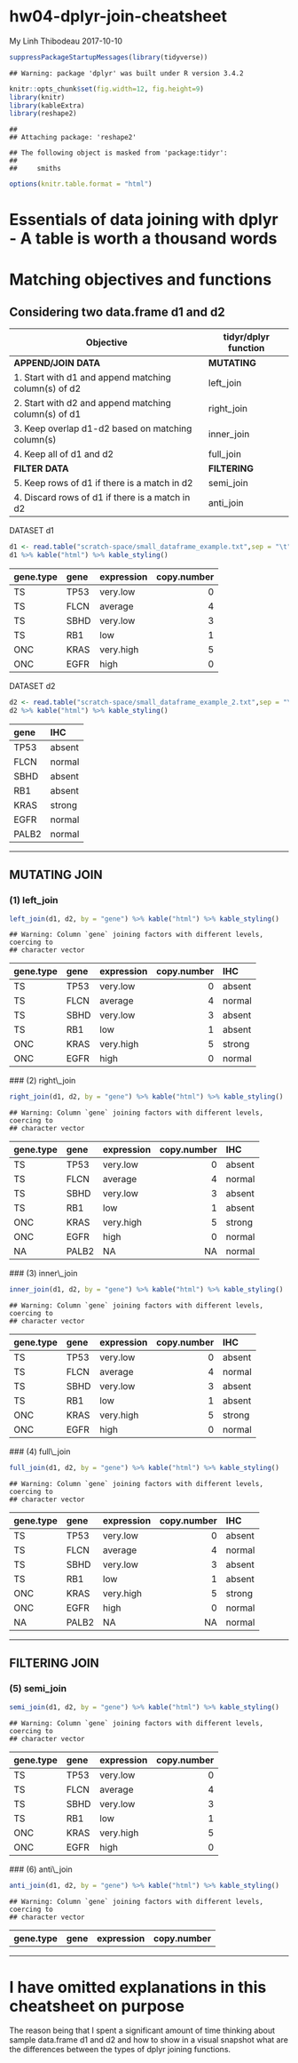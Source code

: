 hw04-dplyr-join-cheatsheet
================
My Linh Thibodeau
2017-10-10

``` r
suppressPackageStartupMessages(library(tidyverse))
```

    ## Warning: package 'dplyr' was built under R version 3.4.2

``` r
knitr::opts_chunk$set(fig.width=12, fig.height=9)
library(knitr)
library(kableExtra)
library(reshape2)
```

    ## 
    ## Attaching package: 'reshape2'

    ## The following object is masked from 'package:tidyr':
    ## 
    ##     smiths

``` r
options(knitr.table.format = "html")
```

Essentials of data joining with dplyr - A table is worth a thousand words
=========================================================================

Matching objectives and functions
=================================

Considering two data.frame d1 and d2
------------------------------------

| Objective                                            | tidyr/dplyr function |
|------------------------------------------------------|----------------------|
| **APPEND/JOIN DATA**                                 | **MUTATING**         |
| 1. Start with d1 and append matching column(s) of d2 | left\_join           |
| 2. Start with d2 and append matching column(s) of d1 | right\_join          |
| 3. Keep overlap d1-d2 based on matching column(s)    | inner\_join          |
| 4. Keep all of d1 and d2                             | full\_join           |
| **FILTER DATA**                                      | **FILTERING**        |
| 5. Keep rows of d1 if there is a match in d2         | semi\_join           |
| 4. Discard rows of d1 if there is a match in d2      | anti\_join           |

DATASET d1

``` r
d1 <- read.table("scratch-space/small_dataframe_example.txt",sep = "\t", header = TRUE)
d1 %>% kable("html") %>% kable_styling()
```

<table class="table" style="margin-left: auto; margin-right: auto;">
<thead>
<tr>
<th style="text-align:left;">
gene.type
</th>
<th style="text-align:left;">
gene
</th>
<th style="text-align:left;">
expression
</th>
<th style="text-align:right;">
copy.number
</th>
</tr>
</thead>
<tbody>
<tr>
<td style="text-align:left;">
TS
</td>
<td style="text-align:left;">
TP53
</td>
<td style="text-align:left;">
very.low
</td>
<td style="text-align:right;">
0
</td>
</tr>
<tr>
<td style="text-align:left;">
TS
</td>
<td style="text-align:left;">
FLCN
</td>
<td style="text-align:left;">
average
</td>
<td style="text-align:right;">
4
</td>
</tr>
<tr>
<td style="text-align:left;">
TS
</td>
<td style="text-align:left;">
SBHD
</td>
<td style="text-align:left;">
very.low
</td>
<td style="text-align:right;">
3
</td>
</tr>
<tr>
<td style="text-align:left;">
TS
</td>
<td style="text-align:left;">
RB1
</td>
<td style="text-align:left;">
low
</td>
<td style="text-align:right;">
1
</td>
</tr>
<tr>
<td style="text-align:left;">
ONC
</td>
<td style="text-align:left;">
KRAS
</td>
<td style="text-align:left;">
very.high
</td>
<td style="text-align:right;">
5
</td>
</tr>
<tr>
<td style="text-align:left;">
ONC
</td>
<td style="text-align:left;">
EGFR
</td>
<td style="text-align:left;">
high
</td>
<td style="text-align:right;">
0
</td>
</tr>
</tbody>
</table>
DATASET d2

``` r
d2 <- read.table("scratch-space/small_dataframe_example_2.txt",sep = "\t", header = TRUE)
d2 %>% kable("html") %>% kable_styling()
```

<table class="table" style="margin-left: auto; margin-right: auto;">
<thead>
<tr>
<th style="text-align:left;">
gene
</th>
<th style="text-align:left;">
IHC
</th>
</tr>
</thead>
<tbody>
<tr>
<td style="text-align:left;">
TP53
</td>
<td style="text-align:left;">
absent
</td>
</tr>
<tr>
<td style="text-align:left;">
FLCN
</td>
<td style="text-align:left;">
normal
</td>
</tr>
<tr>
<td style="text-align:left;">
SBHD
</td>
<td style="text-align:left;">
absent
</td>
</tr>
<tr>
<td style="text-align:left;">
RB1
</td>
<td style="text-align:left;">
absent
</td>
</tr>
<tr>
<td style="text-align:left;">
KRAS
</td>
<td style="text-align:left;">
strong
</td>
</tr>
<tr>
<td style="text-align:left;">
EGFR
</td>
<td style="text-align:left;">
normal
</td>
</tr>
<tr>
<td style="text-align:left;">
PALB2
</td>
<td style="text-align:left;">
normal
</td>
</tr>
</tbody>
</table>

------------------------------------------------------------------------

MUTATING JOIN
-------------

### (1) left\_join

``` r
left_join(d1, d2, by = "gene") %>% kable("html") %>% kable_styling()
```

    ## Warning: Column `gene` joining factors with different levels, coercing to
    ## character vector

<table class="table" style="margin-left: auto; margin-right: auto;">
<thead>
<tr>
<th style="text-align:left;">
gene.type
</th>
<th style="text-align:left;">
gene
</th>
<th style="text-align:left;">
expression
</th>
<th style="text-align:right;">
copy.number
</th>
<th style="text-align:left;">
IHC
</th>
</tr>
</thead>
<tbody>
<tr>
<td style="text-align:left;">
TS
</td>
<td style="text-align:left;">
TP53
</td>
<td style="text-align:left;">
very.low
</td>
<td style="text-align:right;">
0
</td>
<td style="text-align:left;">
absent
</td>
</tr>
<tr>
<td style="text-align:left;">
TS
</td>
<td style="text-align:left;">
FLCN
</td>
<td style="text-align:left;">
average
</td>
<td style="text-align:right;">
4
</td>
<td style="text-align:left;">
normal
</td>
</tr>
<tr>
<td style="text-align:left;">
TS
</td>
<td style="text-align:left;">
SBHD
</td>
<td style="text-align:left;">
very.low
</td>
<td style="text-align:right;">
3
</td>
<td style="text-align:left;">
absent
</td>
</tr>
<tr>
<td style="text-align:left;">
TS
</td>
<td style="text-align:left;">
RB1
</td>
<td style="text-align:left;">
low
</td>
<td style="text-align:right;">
1
</td>
<td style="text-align:left;">
absent
</td>
</tr>
<tr>
<td style="text-align:left;">
ONC
</td>
<td style="text-align:left;">
KRAS
</td>
<td style="text-align:left;">
very.high
</td>
<td style="text-align:right;">
5
</td>
<td style="text-align:left;">
strong
</td>
</tr>
<tr>
<td style="text-align:left;">
ONC
</td>
<td style="text-align:left;">
EGFR
</td>
<td style="text-align:left;">
high
</td>
<td style="text-align:right;">
0
</td>
<td style="text-align:left;">
normal
</td>
</tr>
</tbody>
</table>
### (2) right\_join

``` r
right_join(d1, d2, by = "gene") %>% kable("html") %>% kable_styling()
```

    ## Warning: Column `gene` joining factors with different levels, coercing to
    ## character vector

<table class="table" style="margin-left: auto; margin-right: auto;">
<thead>
<tr>
<th style="text-align:left;">
gene.type
</th>
<th style="text-align:left;">
gene
</th>
<th style="text-align:left;">
expression
</th>
<th style="text-align:right;">
copy.number
</th>
<th style="text-align:left;">
IHC
</th>
</tr>
</thead>
<tbody>
<tr>
<td style="text-align:left;">
TS
</td>
<td style="text-align:left;">
TP53
</td>
<td style="text-align:left;">
very.low
</td>
<td style="text-align:right;">
0
</td>
<td style="text-align:left;">
absent
</td>
</tr>
<tr>
<td style="text-align:left;">
TS
</td>
<td style="text-align:left;">
FLCN
</td>
<td style="text-align:left;">
average
</td>
<td style="text-align:right;">
4
</td>
<td style="text-align:left;">
normal
</td>
</tr>
<tr>
<td style="text-align:left;">
TS
</td>
<td style="text-align:left;">
SBHD
</td>
<td style="text-align:left;">
very.low
</td>
<td style="text-align:right;">
3
</td>
<td style="text-align:left;">
absent
</td>
</tr>
<tr>
<td style="text-align:left;">
TS
</td>
<td style="text-align:left;">
RB1
</td>
<td style="text-align:left;">
low
</td>
<td style="text-align:right;">
1
</td>
<td style="text-align:left;">
absent
</td>
</tr>
<tr>
<td style="text-align:left;">
ONC
</td>
<td style="text-align:left;">
KRAS
</td>
<td style="text-align:left;">
very.high
</td>
<td style="text-align:right;">
5
</td>
<td style="text-align:left;">
strong
</td>
</tr>
<tr>
<td style="text-align:left;">
ONC
</td>
<td style="text-align:left;">
EGFR
</td>
<td style="text-align:left;">
high
</td>
<td style="text-align:right;">
0
</td>
<td style="text-align:left;">
normal
</td>
</tr>
<tr>
<td style="text-align:left;">
NA
</td>
<td style="text-align:left;">
PALB2
</td>
<td style="text-align:left;">
NA
</td>
<td style="text-align:right;">
NA
</td>
<td style="text-align:left;">
normal
</td>
</tr>
</tbody>
</table>
### (3) inner\_join

``` r
inner_join(d1, d2, by = "gene") %>% kable("html") %>% kable_styling()
```

    ## Warning: Column `gene` joining factors with different levels, coercing to
    ## character vector

<table class="table" style="margin-left: auto; margin-right: auto;">
<thead>
<tr>
<th style="text-align:left;">
gene.type
</th>
<th style="text-align:left;">
gene
</th>
<th style="text-align:left;">
expression
</th>
<th style="text-align:right;">
copy.number
</th>
<th style="text-align:left;">
IHC
</th>
</tr>
</thead>
<tbody>
<tr>
<td style="text-align:left;">
TS
</td>
<td style="text-align:left;">
TP53
</td>
<td style="text-align:left;">
very.low
</td>
<td style="text-align:right;">
0
</td>
<td style="text-align:left;">
absent
</td>
</tr>
<tr>
<td style="text-align:left;">
TS
</td>
<td style="text-align:left;">
FLCN
</td>
<td style="text-align:left;">
average
</td>
<td style="text-align:right;">
4
</td>
<td style="text-align:left;">
normal
</td>
</tr>
<tr>
<td style="text-align:left;">
TS
</td>
<td style="text-align:left;">
SBHD
</td>
<td style="text-align:left;">
very.low
</td>
<td style="text-align:right;">
3
</td>
<td style="text-align:left;">
absent
</td>
</tr>
<tr>
<td style="text-align:left;">
TS
</td>
<td style="text-align:left;">
RB1
</td>
<td style="text-align:left;">
low
</td>
<td style="text-align:right;">
1
</td>
<td style="text-align:left;">
absent
</td>
</tr>
<tr>
<td style="text-align:left;">
ONC
</td>
<td style="text-align:left;">
KRAS
</td>
<td style="text-align:left;">
very.high
</td>
<td style="text-align:right;">
5
</td>
<td style="text-align:left;">
strong
</td>
</tr>
<tr>
<td style="text-align:left;">
ONC
</td>
<td style="text-align:left;">
EGFR
</td>
<td style="text-align:left;">
high
</td>
<td style="text-align:right;">
0
</td>
<td style="text-align:left;">
normal
</td>
</tr>
</tbody>
</table>
### (4) full\_join

``` r
full_join(d1, d2, by = "gene") %>% kable("html") %>% kable_styling()
```

    ## Warning: Column `gene` joining factors with different levels, coercing to
    ## character vector

<table class="table" style="margin-left: auto; margin-right: auto;">
<thead>
<tr>
<th style="text-align:left;">
gene.type
</th>
<th style="text-align:left;">
gene
</th>
<th style="text-align:left;">
expression
</th>
<th style="text-align:right;">
copy.number
</th>
<th style="text-align:left;">
IHC
</th>
</tr>
</thead>
<tbody>
<tr>
<td style="text-align:left;">
TS
</td>
<td style="text-align:left;">
TP53
</td>
<td style="text-align:left;">
very.low
</td>
<td style="text-align:right;">
0
</td>
<td style="text-align:left;">
absent
</td>
</tr>
<tr>
<td style="text-align:left;">
TS
</td>
<td style="text-align:left;">
FLCN
</td>
<td style="text-align:left;">
average
</td>
<td style="text-align:right;">
4
</td>
<td style="text-align:left;">
normal
</td>
</tr>
<tr>
<td style="text-align:left;">
TS
</td>
<td style="text-align:left;">
SBHD
</td>
<td style="text-align:left;">
very.low
</td>
<td style="text-align:right;">
3
</td>
<td style="text-align:left;">
absent
</td>
</tr>
<tr>
<td style="text-align:left;">
TS
</td>
<td style="text-align:left;">
RB1
</td>
<td style="text-align:left;">
low
</td>
<td style="text-align:right;">
1
</td>
<td style="text-align:left;">
absent
</td>
</tr>
<tr>
<td style="text-align:left;">
ONC
</td>
<td style="text-align:left;">
KRAS
</td>
<td style="text-align:left;">
very.high
</td>
<td style="text-align:right;">
5
</td>
<td style="text-align:left;">
strong
</td>
</tr>
<tr>
<td style="text-align:left;">
ONC
</td>
<td style="text-align:left;">
EGFR
</td>
<td style="text-align:left;">
high
</td>
<td style="text-align:right;">
0
</td>
<td style="text-align:left;">
normal
</td>
</tr>
<tr>
<td style="text-align:left;">
NA
</td>
<td style="text-align:left;">
PALB2
</td>
<td style="text-align:left;">
NA
</td>
<td style="text-align:right;">
NA
</td>
<td style="text-align:left;">
normal
</td>
</tr>
</tbody>
</table>

------------------------------------------------------------------------

FILTERING JOIN
--------------

### (5) semi\_join

``` r
semi_join(d1, d2, by = "gene") %>% kable("html") %>% kable_styling()
```

    ## Warning: Column `gene` joining factors with different levels, coercing to
    ## character vector

<table class="table" style="margin-left: auto; margin-right: auto;">
<thead>
<tr>
<th style="text-align:left;">
gene.type
</th>
<th style="text-align:left;">
gene
</th>
<th style="text-align:left;">
expression
</th>
<th style="text-align:right;">
copy.number
</th>
</tr>
</thead>
<tbody>
<tr>
<td style="text-align:left;">
TS
</td>
<td style="text-align:left;">
TP53
</td>
<td style="text-align:left;">
very.low
</td>
<td style="text-align:right;">
0
</td>
</tr>
<tr>
<td style="text-align:left;">
TS
</td>
<td style="text-align:left;">
FLCN
</td>
<td style="text-align:left;">
average
</td>
<td style="text-align:right;">
4
</td>
</tr>
<tr>
<td style="text-align:left;">
TS
</td>
<td style="text-align:left;">
SBHD
</td>
<td style="text-align:left;">
very.low
</td>
<td style="text-align:right;">
3
</td>
</tr>
<tr>
<td style="text-align:left;">
TS
</td>
<td style="text-align:left;">
RB1
</td>
<td style="text-align:left;">
low
</td>
<td style="text-align:right;">
1
</td>
</tr>
<tr>
<td style="text-align:left;">
ONC
</td>
<td style="text-align:left;">
KRAS
</td>
<td style="text-align:left;">
very.high
</td>
<td style="text-align:right;">
5
</td>
</tr>
<tr>
<td style="text-align:left;">
ONC
</td>
<td style="text-align:left;">
EGFR
</td>
<td style="text-align:left;">
high
</td>
<td style="text-align:right;">
0
</td>
</tr>
</tbody>
</table>
### (6) anti\_join

``` r
anti_join(d1, d2, by = "gene") %>% kable("html") %>% kable_styling()
```

    ## Warning: Column `gene` joining factors with different levels, coercing to
    ## character vector

<table class="table" style="margin-left: auto; margin-right: auto;">
<thead>
<tr>
<th style="text-align:left;">
gene.type
</th>
<th style="text-align:left;">
gene
</th>
<th style="text-align:left;">
expression
</th>
<th style="text-align:right;">
copy.number
</th>
</tr>
</thead>
<tbody>
<tr>
</tr>
</tbody>
</table>

------------------------------------------------------------------------

I have omitted explanations in this cheatsheet on purpose
=========================================================

The reason being that I spent a significant amount of time thinking about sample data.frame d1 and d2 and how to show in a visual snapshot what are the differences between the types of dplyr joining functions.
